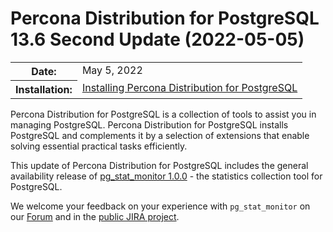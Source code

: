 # Percona Distribution for PostgreSQL 13.6 Second Update (2022-05-05)

<table class="docutils field-list" frame="void" rules="none">
  <colgroup>
    <col class="field-name">
    <col class="field-body">
  </colgroup>
  <tbody valign="top">
    <tr class="field-odd field">
      <th class="field-name">Date:</th>
      <td class="field-body">May 5, 2022</td>
    </tr>
    <tr class="field-even field">
      <th class="field-name">Installation:</th>
      <td class="field-body">
        <a class="reference external" href="https://www.percona.com/doc/postgresql/13/installing.html#">Installing Percona Distribution for PostgreSQL</a></td>
    </tr>
  </tbody>
</table> 

Percona Distribution for PostgreSQL is a collection of tools to assist you in managing PostgreSQL. Percona Distribution for PostgreSQL installs PostgreSQL and complements it by a selection of extensions that enable solving essential practical tasks efficiently.

This update of Percona Distribution for PostgreSQL includes the general availability release of [pg_stat_monitor 1.0.0](https://percona.github.io/pg_stat_monitor/REL1_0_STABLE/RELEASE_NOTES.html#100) - the statistics collection tool for PostgreSQL.

We welcome your feedback on your experience with `pg_stat_monitor` on our [Forum](https://forums.percona.com/c/postgresql/pg-stat-monitor/69) and in the [public JIRA project](https://jira.percona.com/projects/DISTPG).
